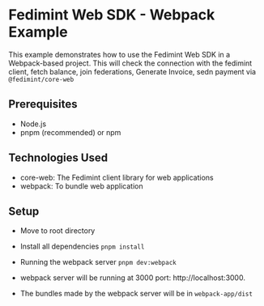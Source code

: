 # Fedimint Web SDK - Webpack Example

This example demonstrates how to use the Fedimint Web SDK in a Webpack-based project. This will check the connection with the fedimint client, fetch balance, join federations, Generate Invoice, sedn payment via `@fedimint/core-web`

## Prerequisites

- Node.js
- pnpm (recommended) or npm

## Technologies Used

- core-web: The Fedimint client library for web applications
- webpack: To bundle web application

## Setup

- Move to root directory

- Install all dependencies
  `pnpm install`

- Running the webpack server
  `pnpm dev:webpack`

- webpack server will be running at 3000 port: http://localhost:3000.

- The bundles made by the webpack server will be in `webpack-app/dist`
